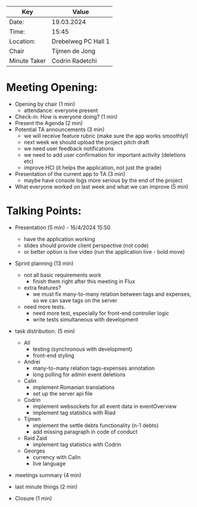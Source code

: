 |  Key  |  Value  |
|  ---  |   ---   |
| Date: | 19.03.2024 |
| Time: | 15:45 |
| Location: | Drebelweg PC Hall 1 |
| Chair        | Tijmen de Jong |
| Minute Taker | Codrin Radetchi |

# Meeting Opening:
- Opening by chair (1 min)
	- attendance: everyone present
- Check-in: How is everyone doing? (1 min)
- Present the Agenda (2 min)
- Potential TA announcements (3 min)
    - we will receive feature rubric (make sure the app works smoothly!)
    - next week we should upload the project pitch draft
    - we need user feedback notifications
    - we need to add user confirmation for important activity (deletions etc)
    - improve HCI (it helps the application, not just the grade)
- Presentation of the current app to TA (3 min)
  - maybe have console logs more serious by the end of the project
- What everyone worked on last week and what we can improve (5 min)

# Talking Points:
- Presentation (5 min) 
        - 16/4/2024 15:50
  - have the application working
  - slides should provide client perspective (not code)
  - or better option is live video (run the application live - bold move)
- Sprint planning (13 min)
	- not all basic requirements work
      - finish them right after this meeting in Flux
	- extra features?
      - we must fix many-to-many relation between tags and expenses, so we can save tags on the server 
	- need more tests.
      - need more test, especially for front-end controller logic
      - write tests simultaneous with development
- task distribution. (5 min)
  - All
    - testing (synchronous with development)
    - front-end styling
  - Andrei
    - many-to-many relation tags-expenses annotation
    - long polling for admin event deletions
  - Calin
    - implement Romanian translations
    - set up the server api file
  - Codrin
    - implement websockets for all event data in eventOverview
    - implement tag statistics with Riad
  - Tijmen
    - implement the settle debts functionality (n-1 debts)
    - add missing paragraph in code of conduct
  - Raid Zaid
    - implement tag statistics with Codrin
  - Georges
    - currency with Calin
    - live language

- meetings summary (4 min)
- last minute things (2 min)

- Closure (1 min)
